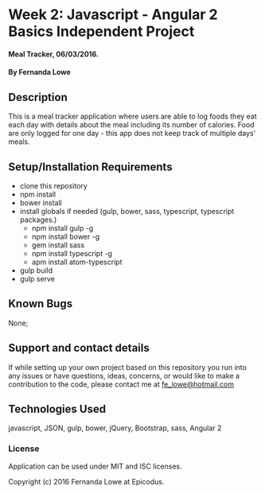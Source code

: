 # Week 2: Javascript - Angular 2 Basics Independent Project

#### Meal Tracker, 06/03/2016.

#### By Fernanda Lowe

## Description

This is a meal tracker application where users are able to log foods they eat each day with details about the meal including its number of calories. Food are only logged for one day - this app does not keep track of multiple days' meals.

## Setup/Installation Requirements

* clone this repository
* npm install
* bower install
* install globals if needed (gulp, bower, sass, typescript, typescript packages.)
  * npm install gulp -g
  * npm install bower -g
  * gem install sass
  * npm install typescript -g
  * apm install atom-typescript
* gulp build
* gulp serve

## Known Bugs

None;

## Support and contact details

If while setting up your own project based on this repository you run into any issues or have questions, ideas, concerns, or would like to make a contribution to the code, please contact me at fe_lowe@hotmail.com

## Technologies Used

javascript, JSON, gulp, bower, jQuery, Bootstrap, sass, Angular 2

### License

Application can be used under MIT and ISC licenses.

Copyright (c) 2016 Fernanda Lowe at Epicodus.

